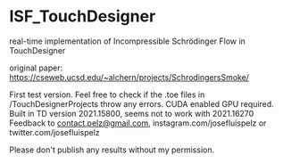 # ISF_TouchDesigner
real-time implementation of Incompressible Schrödinger Flow in TouchDesigner

original paper: https://cseweb.ucsd.edu/~alchern/projects/SchrodingersSmoke/

First test version.
Feel free to check if the .toe files in /TouchDesignerProjects throw any errors.
CUDA enabled GPU required. Built in TD version 2021.15800, seems not to work with 2021.16270
Feedback to contact.pelz@gmail.com, instagram.com/josefluispelz or twitter.com/josefluispelz

Please don't publish any results without my permission.

